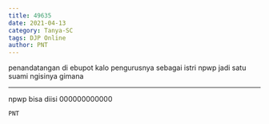 ```yaml
---
title: 49635
date: 2021-04-13
category: Tanya-SC
tags: DJP Online
author: PNT
---
```


penandatangan di ebupot kalo pengurusnya sebagai istri npwp jadi satu suami ngisinya gimana

---

npwp bisa diisi 000000000000

`PNT`
